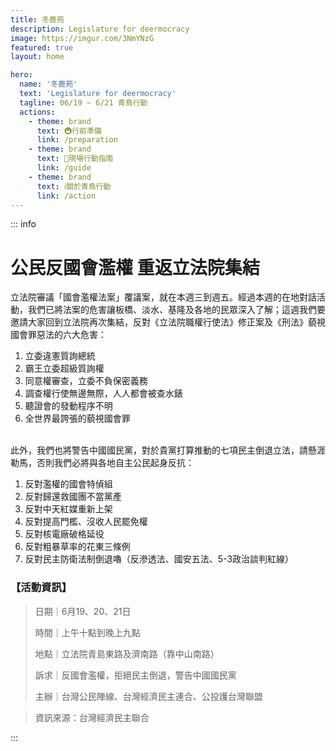 ```yaml
---
title: 冬鹿苑
description: Legislature for deermocracy
image: https://imgur.com/3NmYNzG
featured: true
layout: home

hero:
  name: '冬鹿苑'
  text: 'Legislature for deermocracy'
  tagline: 06/19 ~ 6/21 青鳥行動
  actions:
    - theme: brand
      text: 🚇行前準備
      link: /preparation
    - theme: brand
      text: 🧭現場行動指南
      link: /guide
    - theme: brand
      text: ℹ️關於青鳥行動
      link: /action
---
```


<!-- ::: danger
這是範例資訊框4
:::
::: warning
這是範例資訊框3
::: -->

<!-- ::: tip
這是範例資訊框2 <br>
這是範例資訊框2 <br>
這是範例資訊框2 <br>
這是範例資訊框2 <br>
這是範例資訊框2 <br>
:::

::: details
這是範例摺疊資訊框
::: -->

::: info

# 公民反國會濫權 重返立法院集結

立法院審議「國會濫權法案」覆議案，就在本週三到週五。經過本週的在地對話活動，我們已將法案的危害讓板橋、淡水、基隆及各地的民眾深入了解；這週我們要邀請大家回到立法院再次集結，反對《立法院職權行使法》修正案及《刑法》藐視國會罪惡法的六大危害：

1. 立委違憲質詢總統
2. 霸王立委超級質詢權
3. 同意權審查，立委不負保密義務
4. 調查權行使無邊無際，人人都會被查水錶
5. 聽證會的發動程序不明
6. 全世界最誇張的藐視國會罪

<br>
此外，我們也將警告中國國民黨，對於貴黨打算推動的七項民主倒退立法，請懸涯勒馬，否則我們必將與各地自主公民起身反抗：
<br>

1. 反對濫權的國會特偵組
2. 反對歸還救國團不當黨產
3. 反對中天紅媒重新上架
4. 反對提高門檻、沒收人民罷免權
5. 反對核電廠破格延役
6. 反對粗暴草率的花東三條例
7. 反對民主防衛法制倒退嚕（反滲透法、國安五法、5-3政治談判紅線）

### 【活動資訊】

> 日期｜6月19、20、21日
>
> 時間｜上午十點到晚上九點
>
> 地點｜立法院青島東路及濟南路（靠中山南路）
>
> 訴求｜反國會濫權，拒絕民主倒退，警告中國國民黨
>
> 主辦｜台灣公民陣線、台灣經濟民主連合、公投護台灣聯盟

> 資訊來源：台灣經濟民主聯合

:::

<!-- <style>
  .VPButton.brand {
    color: #000 !important;
  }
</style> -->
